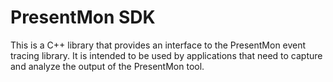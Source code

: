 # PresentMon SDK

This is a C++ library that provides an interface to the PresentMon event tracing library. It is intended to be used by applications that need to capture and analyze the output of the PresentMon tool.

